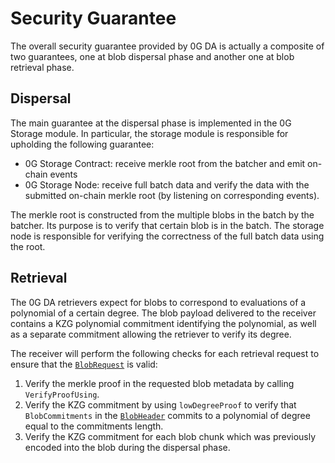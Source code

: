 # Security Guarantee

The overall security guarantee provided by 0G DA is actually a composite of two guarantees, one at blob dispersal phase and another one at blob retrieval phase.

## Dispersal

The main guarantee at the dispersal phase is implemented in the 0G Storage module. In particular, the storage module is responsible for upholding the following guarantee:

* 0G Storage Contract: receive merkle root from the batcher and emit on-chain events
* 0G Storage Node: receive full batch data and verify the data with the submitted on-chain merkle root (by listening on corresponding events).

The merkle root is constructed from the multiple blobs in the batch by the batcher. Its purpose is to verify that certain blob is in the batch. The storage node is responsible for verifying the correctness of the full batch data using the root.

## Retrieval

The 0G DA retrievers expect for blobs to correspond to evaluations of a polynomial of a certain degree. The blob payload delivered to the receiver contains a KZG polynomial commitment identifying the polynomial, as well as a separate commitment allowing the retriever to verify its degree.

The receiver will perform the following checks for each retrieval request to ensure that the [`BlobRequest`](../data-model.md#request) is valid:

1. Verify the merkle proof in the requested blob metadata by calling `VerifyProofUsing`.
2. Verify the KZG commitment by using `lowDegreeProof` to verify that `BlobCommitments` in the [`BlobHeader`](../data-model.md#blob-header) commits to a polynomial of degree equal to the commitments length.
3. Verify the KZG commitment for each blob chunk which was previously encoded into the blob during the dispersal phase.
